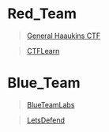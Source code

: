 # Red_Team
>[General Haaukins CTF](https://general.haaukins.com/)

>[CTFLearn](https://ctflearn.com/)

# Blue_Team
>[BlueTeamLabs](https://blueteamlabs.online/)

>[LetsDefend](https://letsdefend.io/)

